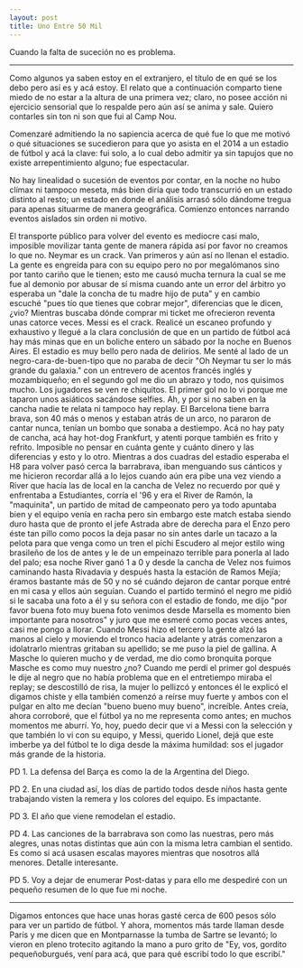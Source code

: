 ```yaml
---
layout: post
title: Uno Entre 50 Mil
---
```


Cuando la falta de suceción no es problema.

-----

Como algunos ya saben estoy en el extranjero, el título de en qué se los debo pero así es y acá estoy. El relato que a continuación comparto tiene miedo de no estar a la altura de una primera vez; claro, no posee acción ni ejercicio sensorial que lo respalde pero aún así se anima y sale. Quiero contarles sin ton ni son que fui al Camp Nou.  

Comenzaré admitiendo la no sapiencia acerca de qué fue lo que me motivó o qué situaciones se sucedieron para que yo asista en el 2014 a un estadio de fútbol y acá la clave: fui solo, a lo cual debo admitir ya sin tapujos que no existe arrepentimiento alguno; fue espectacular.  

No hay linealidad o sucesión de eventos por contar, en la noche no hubo clímax ni tampoco meseta, más bien diría que todo transcurrió en un estado distinto al resto; un estado en donde el análisis arrasó sólo dándome tregua para apenas situarme de manera geográfica. Comienzo entonces narrando eventos aislados sin orden ni motivo.  

El transporte público para volver del evento es mediocre casi malo, imposible movilizar tanta gente de manera rápida así por favor no creamos lo que no. Neymar es un crack. Van primeros y aún así no llenan el estadio. La gente es engreída para con su equipo pero no por megalómanos sino por tanto cariño que le tienen; esto me causó mucha ternura la cual se me fue al demonio por abusar de sí misma cuando ante un error del árbitro yo esperaba un "dale la concha de tu madre hijo de puta" y en cambio escuché "pues tío que tienes que cobrar mejor", diferencias que le dicen, ¿vio? Mientras buscaba dónde comprar mi ticket me ofrecieron reventa unas catorce veces. Messi es el crack. Realicé un escaneo profundo y exhaustivo y llegué a la clara conclusión de que en un partido de fútbol acá hay más minas que en un boliche entero un sábado por la noche en Buenos Aires. El estadio es muy bello pero nada de delirios. Me senté al lado de un negro-cara-de-buen-tipo que no paraba de decir "Oh Neymar tu ser lo más grande du galaxia." con un entrevero de acentos francés inglés y mozambiqueño; en el segundo gol me dio un abrazo y todo, nos quisimos mucho. Los jugadores se ven re chiquitos. El primer gol no lo vi porque me taparon unos asiáticos sacándose selfies. Ah, y por si no saben en la cancha nadie te relata ni tampoco hay replay. El Barcelona tiene barra brava, son 40 más o menos y estaban atrás de un arco, no pararon de cantar nunca, tenían un bombo que sonaba a destiempo. Acá no hay paty de cancha, acá hay hot-dog Frankfurt, y atenti porque también es frito y refrito. Imposible no pensar en cuánta gente y cuánto dinero y las diferencias y esto y lo otro. Mientras a dos cuadras del estadio esperaba el H8 para volver pasó cerca la barrabrava, iban menguando sus cánticos y me hicieron recordar allá a lo lejos cuando aún era pibe una vez viendo a River que hacía las de local en la cancha de Velez no recuerdo por qué y enfrentaba a Estudiantes, corría el '96 y era el River de Ramón, la "maquinita", un partido de mitad de campeonato pero ya todo apuntaba bien y el equipo venía en racha pero sin embargo este match estaba siendo duro hasta que de pronto el jefe Astrada abre de derecha para el Enzo pero éste tan pillo como pocos la deja pasar no sin antes darle un tacazo a la pelota para que venga como un tren el pichi Escudero al mejor estilo wing brasileño de los de antes y le de un empeinazo terrible para ponerla al lado del palo; esa noche River ganó 1 a 0 y desde la cancha de Velez nos fuimos caminando hasta Rivadavia y después hasta la estación de Ramos Mejía; éramos bastante más de 50 y no sé cuándo dejaron de cantar porque entré en mi casa y ellos aún seguían. Cuando el partido terminó el negro me pidió si le sacaba una foto a él y su señora con el estadio de fondo, me dijo "por favor buena foto muy buena foto venimos desde Marsella es momento bien importante para nosotros" y juro que me esmeré como pocas veces antes, casi me pongo a llorar. Cuando Messi hizo el tercero la gente alzó las manos al cielo y moviendo el tronco hacia adelante y atrás comenzaron a idolatrarlo mientras gritaban su apellido; se me puso la piel de gallina. A Masche lo quieren mucho y de verdad, me dio como bronquita porque Masche es como muy nuestro ¿no? Cuando me perdí el primer gol después le dije al negro que no había problema que en el entretiempo miraba el replay; se descostilló de risa, la mujer lo pellizcó y entonces él le explicó el digamos chiste y ella también comenzó a reírse muy fuerte y ambos con el pulgar en alto me decían "bueno bueno muy bueno", increíble. Antes creía, ahora corroboré, que el fútbol ya no me representa como antes; en muchos momentos me aburrí. Yo, hoy, puedo decir que vi a Messi con la selección y que también lo vi con su equipo, y Messi, querido Lionel, dejá que este imberbe ya del fútbol te lo diga desde la máxima humildad: sos el jugador más grande de la historia.  

PD 1. La defensa del Barça es como la de la Argentina del Diego.  

PD 2. En una ciudad así, los días de partido todos desde niños hasta gente trabajando visten la remera y los colores del equipo. Es impactante.  

PD 3. El año que viene remodelan el estadio.  

PD 4. Las canciones de la barrabrava son como las nuestras, pero más alegres, unas notas distintas que aún con la misma letra cambian el sentido. Es como si acá usasen escalas mayores mientras que nosotros allá menores. Detalle interesante.  

PD 5. Voy a dejar de enumerar Post-datas y para ello me despediré con un pequeño resumen de lo que fue mi noche.  

-----  

Digamos entonces que hace unas horas gasté cerca de 600 pesos sólo para ver un partido de fútbol. Y ahora, momentos más tarde llaman desde París y me dicen que en Montparnasse la tumba de Sartre se levantó; lo vieron en pleno trotecito agitando la mano a puro grito de "Ey, vos, gordito pequeñoburgués, vení para acá, que para qué escribí todo lo que escribí."  



